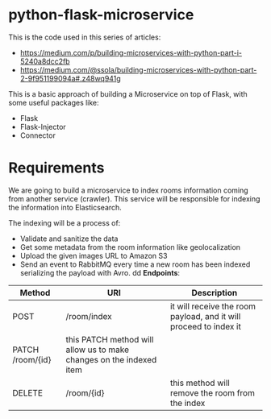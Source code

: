 # python-flask-microservice

This is the code used in this series of articles: 

- https://medium.com/p/building-microservices-with-python-part-i-5240a8dcc2fb
- https://medium.com/@ssola/building-microservices-with-python-part-2-9f951199094a#.z48wq941g

This is a basic approach of building a Microservice on top of Flask, with some useful packages like:

- Flask
- Flask-Injector
- Connector

# Requirements

We are going to build a microservice to index rooms information coming from another service (crawler). This service will be responsible for indexing the information into Elasticsearch.

The indexing will be a process of:

- Validate and sanitize the data
- Get some metadata from the room information like geolocalization
- Upload the given images URL to Amazon S3
- Send an event to RabbitMQ every time a new room has been indexed serializing the payload with Avro.
dd
**Endpoints**:

|Method|URI|Description|
|------|---|-----------|
| POST | /room/index | it will receive the room payload, and it will proceed to index it |
| PATCH /room/{id} | this PATCH method will allow us to make changes on the indexed item |
| DELETE | /room/{id} | this method will remove the room from the index |
